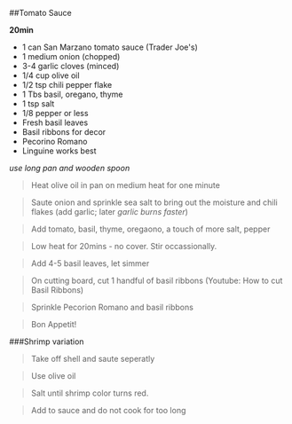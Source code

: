 ##Tomato Sauce

**20min**

- 1 can San Marzano tomato sauce (Trader Joe's) 
- 1 medium onion (chopped)
- 3-4 garlic cloves (minced) 
- 1/4 cup olive oil 
- 1/2 tsp chili pepper flake
- 1 Tbs basil, oregano, thyme  
- 1 tsp salt
- 1/8 pepper or less
- Fresh basil leaves 
- Basil ribbons for decor 
- Pecorino Romano
- Linguine works best 

_use long pan and wooden spoon_

> Heat olive oil in pan on medium heat for one minute

> Saute onion and sprinkle sea salt to bring out the moisture and chili flakes  (add garlic; later _garlic burns faster_)

> Add tomato, basil, thyme, oregaono, a touch of more salt, pepper

> Low heat for 20mins - no cover. Stir occassionally. 

> Add 4-5 basil leaves, let simmer

>On cutting board, cut 1 handful of basil ribbons (Youtube: How to cut Basil Ribbons) 

> Sprinkle Pecorion Romano and basil ribbons 

> Bon Appetit! 

###Shrimp variation
> Take off shell and saute seperatly

> Use olive oil

> Salt until shrimp color turns red.

> Add to sauce and do not cook for too long
